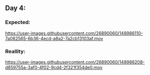 ## Day 4:

### Expected: 

https://user-images.githubusercontent.com/26890060/148986110-7a082565-6b36-4ecd-a8a2-7a2cb13103af.mov



### Reallity:

https://user-images.githubusercontent.com/26890060/148986208-d859755a-3af0-4f02-9cd4-2f321f354de0.mov



